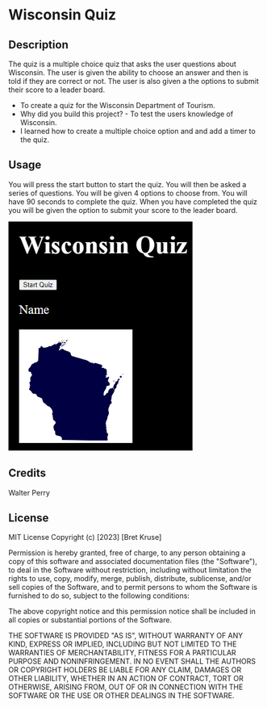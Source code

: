 # Wisconsin Quiz
## Description

The quiz is a multiple choice quiz that asks the user questions about Wisconsin. The user is given the ability to choose an answer and then is told if they are correct or not. The user is also given a the options to submit their score to a leader board.

- To create a quiz for the Wisconsin Department of Tourism.
- Why did you build this project? - To test the users knowledge of Wisconsin.
- I learned how to create a multiple choice option and and add a timer to the quiz.

## Usage

You will press the start button to start the quiz. You will then be asked a series of questions. You will be given 4 options to choose from. You will have 90 seconds to complete the quiz. When you have completed the quiz you will be given the option to submit your score to the leader board.

![WI](image.png)
## Credits

Walter Perry

## License

MIT License
Copyright (c) [2023] [Bret Kruse]

Permission is hereby granted, free of charge, to any person obtaining a copy
of this software and associated documentation files (the "Software"), to deal
in the Software without restriction, including without limitation the rights
to use, copy, modify, merge, publish, distribute, sublicense, and/or sell
copies of the Software, and to permit persons to whom the Software is
furnished to do so, subject to the following conditions:

The above copyright notice and this permission notice shall be included in all
copies or substantial portions of the Software.

THE SOFTWARE IS PROVIDED "AS IS", WITHOUT WARRANTY OF ANY KIND, EXPRESS OR
IMPLIED, INCLUDING BUT NOT LIMITED TO THE WARRANTIES OF MERCHANTABILITY,
FITNESS FOR A PARTICULAR PURPOSE AND NONINFRINGEMENT. IN NO EVENT SHALL THE
AUTHORS OR COPYRIGHT HOLDERS BE LIABLE FOR ANY CLAIM, DAMAGES OR OTHER
LIABILITY, WHETHER IN AN ACTION OF CONTRACT, TORT OR OTHERWISE, ARISING FROM,
OUT OF OR IN CONNECTION WITH THE SOFTWARE OR THE USE OR OTHER DEALINGS IN THE
SOFTWARE.
